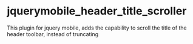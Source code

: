 jquerymobile_header_title_scroller
==================================

This plugin for jquery mobile, adds the capability to scroll the title of the header toolbar, instead of truncating
